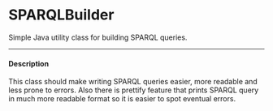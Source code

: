 # SPARQLBuilder
Simple Java utility class for building SPARQL queries.

---

#### Description
This class should make writing SPARQL queries easier, more readable and less prone to errors.
Also there is prettify feature that prints SPARQL query in much more readable format so it is easier to spot eventual errors.
